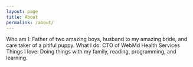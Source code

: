 ```yaml
---
layout: page
title: About
permalink: /about/
---
```


Who am I: Father of two amazing boys, husband to my amazing bride, and care taker of a pitiful puppy.
What I do: CTO of WebMd Health Services
Things I love: Doing things with my family, reading, programming, and learning.